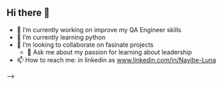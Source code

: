 ## Hi there 👋


- 🔭 I’m currently working on improve my QA Engineer skills
- 🌱 I’m currently learning python
- 👯 I’m looking to collaborate on fasinate projects
  - 💬 Ask me about my passion for learning about leadership 
- 📫 How to reach me: in linkedin as  www.linkedin.com/in/Nayibe-Luna
  
-->
